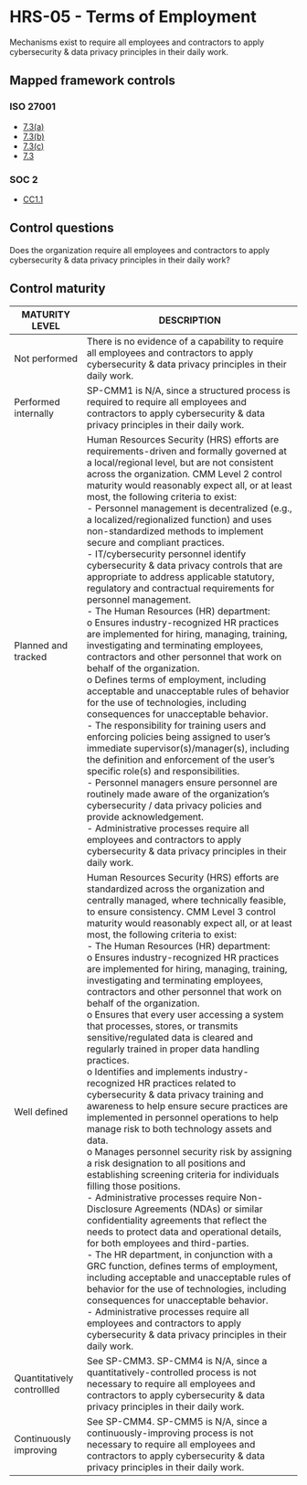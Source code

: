 # HRS-05 - Terms of Employment
Mechanisms exist to require all employees and contractors to apply cybersecurity & data privacy principles in their daily work.
## Mapped framework controls
### ISO 27001
- [7.3(a)](../iso27001/73(a).md)
- [7.3(b)](../iso27001/73(b).md)
- [7.3(c)](../iso27001/73(c).md)
- [7.3](../iso27001/73.md)
### SOC 2
- [CC1.1](../soc2/cc11.md)
## Control questions
Does the organization require all employees and contractors to apply cybersecurity & data privacy principles in their daily work?
## Control maturity
|       MATURITY LEVEL       |                                                                                                                                                                                                                                                                                                                                                                                                                                                                                                                                                                                                                                                                                                                                                                                                                                                                  DESCRIPTION                                                                                                                                                                                                                                                                                                                                                                                                                                                                                                                                                                                                                                                                                                                                                                                                                                                                   |
|----------------------------|------------------------------------------------------------------------------------------------------------------------------------------------------------------------------------------------------------------------------------------------------------------------------------------------------------------------------------------------------------------------------------------------------------------------------------------------------------------------------------------------------------------------------------------------------------------------------------------------------------------------------------------------------------------------------------------------------------------------------------------------------------------------------------------------------------------------------------------------------------------------------------------------------------------------------------------------------------------------------------------------------------------------------------------------------------------------------------------------------------------------------------------------------------------------------------------------------------------------------------------------------------------------------------------------------------------------------------------------------------------------------------------------------------------------------------------------------------------------------------------------------------------------------------------------------------------------------------------------------------------------------------------------------------------------------------------------------------------------------------------------|
| Not performed              | There is no evidence of a capability to require all employees and contractors to apply cybersecurity & data privacy principles in their daily work.                                                                                                                                                                                                                                                                                                                                                                                                                                                                                                                                                                                                                                                                                                                                                                                                                                                                                                                                                                                                                                                                                                                                                                                                                                                                                                                                                                                                                                                                                                                                                                                            |
| Performed internally       | SP-CMM1 is N/A, since a structured process is required to require all employees and contractors to apply cybersecurity & data privacy principles in their daily work.                                                                                                                                                                                                                                                                                                                                                                                                                                                                                                                                                                                                                                                                                                                                                                                                                                                                                                                                                                                                                                                                                                                                                                                                                                                                                                                                                                                                                                                                                                                                                                          |
| Planned and tracked        | Human Resources Security (HRS) efforts are requirements-driven and formally governed at a local/regional level, but are not consistent across the organization. CMM Level 2 control maturity would reasonably expect all, or at least most, the following criteria to exist:<br>- Personnel management is decentralized (e.g., a localized/regionalized function) and uses non-standardized methods to implement secure and compliant practices.<br>- IT/cybersecurity personnel identify cybersecurity & data privacy controls that are appropriate to address applicable statutory, regulatory and contractual requirements for personnel management. <br>- The Human Resources (HR) department:<br>o	Ensures industry-recognized HR practices are implemented for hiring, managing, training, investigating and terminating employees, contractors and other personnel that work on behalf of the organization.<br>o	Defines terms of employment, including acceptable and unacceptable rules of behavior for the use of technologies, including consequences for unacceptable behavior.<br>- The responsibility for training users and enforcing policies being assigned to user’s immediate supervisor(s)/manager(s), including the definition and enforcement of the user’s specific role(s) and responsibilities.<br>- Personnel managers ensure personnel are routinely made aware of the organization’s cybersecurity / data privacy policies and provide acknowledgement.<br>- Administrative processes require all employees and contractors to apply cybersecurity & data privacy principles in their daily work.                                                                                                                    |
| Well defined               | Human Resources Security (HRS) efforts are standardized across the organization and centrally managed, where technically feasible, to ensure consistency. CMM Level 3 control maturity would reasonably expect all, or at least most, the following criteria to exist:<br>- The Human Resources (HR) department:<br>o	Ensures industry-recognized HR practices are implemented for hiring, managing, training, investigating and terminating employees, contractors and other personnel that work on behalf of the organization.<br>o	Ensures that every user accessing a system that processes, stores, or transmits sensitive/regulated data is cleared and regularly trained in proper data handling practices. <br>o	Identifies and implements industry-recognized HR practices related to cybersecurity & data privacy training and awareness to help ensure secure practices are implemented in personnel operations to help manage risk to both technology assets and data.<br>o	Manages personnel security risk by assigning a risk designation to all positions and establishing screening criteria for individuals filling those positions.<br>- Administrative processes require Non-Disclosure Agreements (NDAs) or similar confidentiality agreements that reflect the needs to protect data and operational details, for both employees and third-parties.<br>- The HR department, in conjunction with a GRC function, defines terms of employment, including acceptable and unacceptable rules of behavior for the use of technologies, including consequences for unacceptable behavior.<br>- Administrative processes require all employees and contractors to apply cybersecurity & data privacy principles in their daily work. |
| Quantitatively controllled | See SP-CMM3. SP-CMM4 is N/A, since a quantitatively-controlled process is not necessary to require all employees and contractors to apply cybersecurity & data privacy principles in their daily work.                                                                                                                                                                                                                                                                                                                                                                                                                                                                                                                                                                                                                                                                                                                                                                                                                                                                                                                                                                                                                                                                                                                                                                                                                                                                                                                                                                                                                                                                                                                                         |
| Continuously improving     | See SP-CMM4. SP-CMM5 is N/A, since a continuously-improving process is not necessary to require all employees and contractors to apply cybersecurity & data privacy principles in their daily work.                                                                                                                                                                                                                                                                                                                                                                                                                                                                                                                                                                                                                                                                                                                                                                                                                                                                                                                                                                                                                                                                                                                                                                                                                                                                                                                                                                                                                                                                                                                                            |
